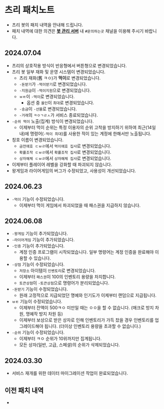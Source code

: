 # 츠리 패치노트
- 츠리 봇의 패치 내역을 안내해 드립니다.
- 패치 내역에 대한 의견은 [**봇 관리 서버**](https://bot.dowon.monster/join) 내 `#문의하는곳` 채널을 이용해 주시기 바랍니다.

## 2024.07.04
- 츠리의 상호작용 방식이 반응형에서 버튼형으로 변경되었습니다.
- 츠리 봇 일부 재화 및 운영 시스템이 변경되었습니다.
  - 츠리 재화(舊 ㅋㅇ)가 **먹이**로 변경되었습니다.
  - `-돈받기`가 `-먹이받기`로 변경되었습니다.
  - `-지원금`이 `-먹이지원`으로 변경되었습니다.
  - `ㅂㅌ`이 `-먹이`로 변경되었습니다.
    - 옵션 중 `올인`이 `최대`로 변경되었습니다.
  - `-송금`이 `-선물`로 변경되었습니다.
  - `-거래`의 `ㅋㅇㄱㄹㅅ`가 서비스 종료되었습니다.
- `-순위 먹이` 노출(집계) 방식이 변경되었습니다.
  - 이제부터 먹이 순위는 특정 이용자의 순위 고착을 방지하기 위하여 최근(14일 내)에 명령어(`-먹이 최대`)를 사용한 적이 있는 계정에 한해서만 노출됩니다.
- 칭호 이름이 변경되었습니다.
  - `금전애호 ㄷㅂㄹ`에서 `먹이애호 집사`로 변경되었습니다.
  - `확률조작 ㄷㅂㄹ`에서 `확률조작 집사`로 변경되었습니다.
  - `상자해체 ㄷㅂㄹ`에서 `상자해체 집사`로 변경되었습니다.
- 이제부터 플레이어 레벨을 강화할 때 파괴되지 않습니다.
- 왕게임과 라이어게임의 버그가 수정되었고, 사용성이 개선되었습니다.

## 2024.06.23
- `-먹이` 기능이 수정되었습니다.
  - 이제부터 먹이 게임에서 파괴되었을 때 패스권을 지급하지 않습니다.

## 2024.06.08
- `-왕게임` 기능이 추가되었습니다.
- `-라이어게임` 기능이 추가되었습니다.
- `-인증` 기능이 추가되었습니다.
  - 계정 인증 프로그램이 시작되었습니다. 일부 명령어는 계정 인증을 완료해야 이용할 수 있습니다.
- `-상점` 기능이 수정되었습니다.
  - `저장소` 아이템이 `인벤토리`로 변경되었습니다.
  - 이제부터 `패스권`이 100의 인벤토리 용량을 차지합니다.
  - `토큰상점`이 `-토큰상점`으로 명령어가 분리되었습니다.
- `-돈받기` 기능이 수정되었습니다.
  - 원래 고정적으로 지급되었던 명예와 인기도가 이제부터 랜덤으로 지급됩니다.
- `ㅂㅌ` 기능이 수정되었습니다.
  - 이제부터 잔액이 500ㅋㅇ 미만일 때는 ㅇㅇ을 할 수 없습니다. (매크로 방지 차원, 명예작 방지 차원 등)
  - 이제부터 보상으로 받은 상자로 인해 인벤토리가 가득 찼을 경우 인벤토리를 업그레이드해야 됩니다. (더이상 인벤토리 용량을 초과할 수 없습니다.)
- `-순위` 기능이 수정되었습니다.
  - 이제부터 ㅋㅇ 순위가 10위까지만 집계됩니다.
  - 모든 상자(일반, 고급, 스페셜)의 순위가 삭제되었습니다.

## 2024.03.30
- 서비스 재개를 위한 데이터 마이그레이션 작업이 완료되었습니다.

## 이전 패치 내역
- 

